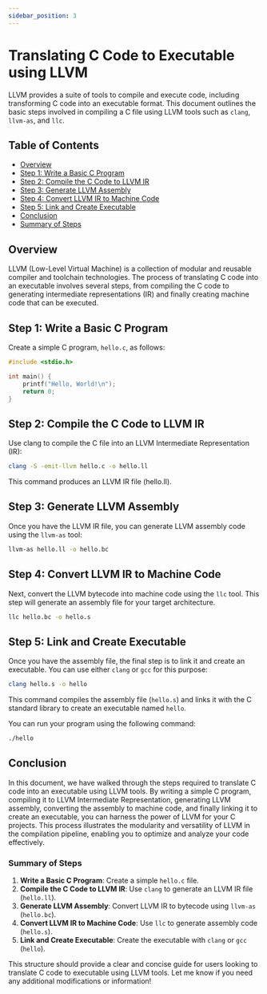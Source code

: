 ```yaml
---
sidebar_position: 3
---
```


# Translating C Code to Executable using LLVM

LLVM provides a suite of tools to compile and execute code, including transforming C code into an executable format. This document outlines the basic steps involved in compiling a C file using LLVM tools such as `clang`, `llvm-as`, and `llc`.

## Table of Contents

- [Overview](#overview)
- [Step 1: Write a Basic C Program](#step-1-write-a-basic-c-program)
- [Step 2: Compile the C Code to LLVM IR](#step-2-compile-the-c-code-to-llvm-ir)
- [Step 3: Generate LLVM Assembly](#step-3-generate-llvm-assembly)
- [Step 4: Convert LLVM IR to Machine Code](#step-4-convert-llvm-ir-to-machine-code)
- [Step 5: Link and Create Executable](#step-5-link-and-create-executable)
- [Conclusion](#conclusion)
- [Summary of Steps](#summary-of-steps)

## Overview

LLVM (Low-Level Virtual Machine) is a collection of modular and reusable compiler and toolchain technologies. The process of translating C code into an executable involves several steps, from compiling the C code to generating intermediate representations (IR) and finally creating machine code that can be executed.

## Step 1: Write a Basic C Program

Create a simple C program, `hello.c`, as follows:

```c
#include <stdio.h>

int main() {
    printf("Hello, World!\n");
    return 0;
}
```

## Step 2: Compile the C Code to LLVM IR
Use clang to compile the C file into an LLVM Intermediate Representation (IR):
```bash
clang -S -emit-llvm hello.c -o hello.ll
```
This command produces an LLVM IR file (hello.ll).

## Step 3: Generate LLVM Assembly

Once you have the LLVM IR file, you can generate LLVM assembly code using the `llvm-as` tool:

```bash
llvm-as hello.ll -o hello.bc
```

## Step 4: Convert LLVM IR to Machine Code

Next, convert the LLVM bytecode into machine code using the `llc` tool. This step will generate an assembly file for your target architecture.

```bash
llc hello.bc -o hello.s
```

## Step 5: Link and Create Executable

Once you have the assembly file, the final step is to link it and create an executable. You can use either `clang` or `gcc` for this purpose:

```bash
clang hello.s -o hello
```

This command compiles the assembly file (`hello.s`) and links it with the C standard library to create an executable named `hello`.

You can run your program using the following command:

```bash
./hello
```

## Conclusion
In this document, we have walked through the steps required to translate C code into an executable using LLVM tools. By writing a simple C program, compiling it to LLVM Intermediate Representation, generating LLVM assembly, converting the assembly to machine code, and finally linking it to create an executable, you can harness the power of LLVM for your C projects. This process illustrates the modularity and versatility of LLVM in the compilation pipeline, enabling you to optimize and analyze your code effectively.


### Summary of Steps

1. **Write a Basic C Program**: Create a simple `hello.c` file.
2. **Compile the C Code to LLVM IR**: Use `clang` to generate an LLVM IR file (`hello.ll`).
3. **Generate LLVM Assembly**: Convert LLVM IR to bytecode using `llvm-as` (`hello.bc`).
4. **Convert LLVM IR to Machine Code**: Use `llc` to generate assembly code (`hello.s`).
5. **Link and Create Executable**: Create the executable with `clang` or `gcc` (`hello`).

This structure should provide a clear and concise guide for users looking to translate C code to executable using LLVM tools. Let me know if you need any additional modifications or information!

